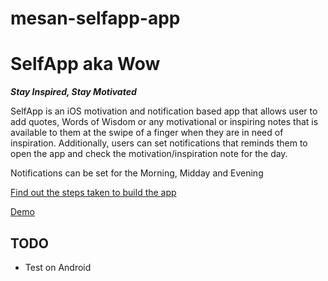# mesan-selfapp-app

<h1>SelfApp aka Wow</h1>
<b><i>Stay Inspired, Stay Motivated</i></b>

SelfApp is an iOS motivation and notification based app that allows user to add quotes, Words of Wisdom or any motivational or inspiring notes that is available to them at the swipe of a finger when they are in need of inspiration. Additionally, users can set notifications that reminds them to open the app and check the motivation/inspiration note for the day.

Notifications can be set for the Morning, Midday and Evening


<a href="#">Find out the steps taken to build the app</a>

<a href="#">Demo</a>



<h2>TODO</h2>
<ul>
  <li>Test on Android</li>
</ul>

